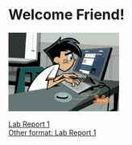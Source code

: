 # Welcome Friend!<br>

![Gif](gifForLab.gif) 

[Lab Report 1](lab-report-1-week-2.html) <br> 
[Other format: Lab Report 1](https://ansarav.github.io/cse15l-lab-reports/lab-report-1-week-2.html)
